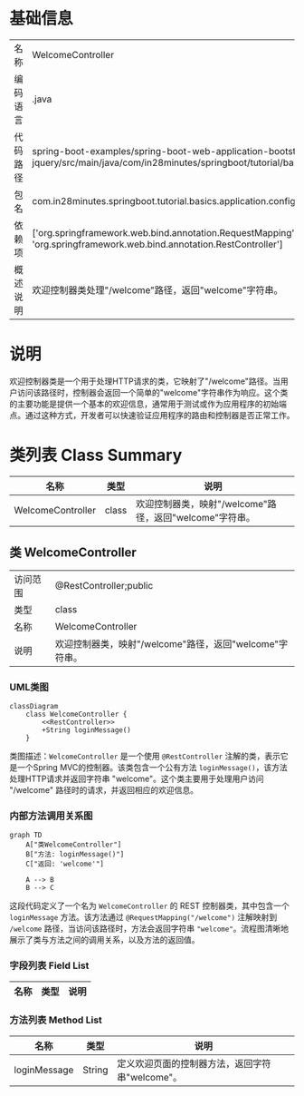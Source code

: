 # 基础信息

|      |      |
|------|------|
| 名称 | WelcomeController |
| 编码语言 | .java |
| 代码路径 | spring-boot-examples/spring-boot-web-application-bootstrap-jquery/src/main/java/com/in28minutes/springboot/tutorial/basics/application/configuration/WelcomeController.java |
| 包名 | com.in28minutes.springboot.tutorial.basics.application.configuration |
| 依赖项 | ['org.springframework.web.bind.annotation.RequestMapping', 'org.springframework.web.bind.annotation.RestController'] |
| 概述说明 | 欢迎控制器类处理"/welcome"路径，返回"welcome"字符串。 |

# 说明

欢迎控制器类是一个用于处理HTTP请求的类，它映射了"/welcome"路径。当用户访问该路径时，控制器会返回一个简单的"welcome"字符串作为响应。这个类的主要功能是提供一个基本的欢迎信息，通常用于测试或作为应用程序的初始端点。通过这种方式，开发者可以快速验证应用程序的路由和控制器是否正常工作。

# 类列表 Class Summary

| 名称   | 类型  | 说明 |
|-------|------|-------------|
| WelcomeController | class | 欢迎控制器类，映射"/welcome"路径，返回"welcome"字符串。 |



## 类 WelcomeController

|      |      |
|------|------|
| 访问范围 | @RestController;public |
| 类型 | class |
| 名称 | WelcomeController |
| 说明 | 欢迎控制器类，映射"/welcome"路径，返回"welcome"字符串。 |


### UML类图

```mermaid
classDiagram
    class WelcomeController {
        <<RestController>>
        +String loginMessage()
    }
```

类图描述：`WelcomeController` 是一个使用 `@RestController` 注解的类，表示它是一个Spring MVC的控制器。该类包含一个公有方法 `loginMessage()`，该方法处理HTTP请求并返回字符串 "welcome"。这个类主要用于处理用户访问 "/welcome" 路径时的请求，并返回相应的欢迎信息。


### 内部方法调用关系图

```mermaid
graph TD
    A["类WelcomeController"]
    B["方法: loginMessage()"]
    C["返回: 'welcome'"]

    A --> B
    B --> C
```

这段代码定义了一个名为 `WelcomeController` 的 REST 控制器类，其中包含一个 `loginMessage` 方法。该方法通过 `@RequestMapping("/welcome")` 注解映射到 `/welcome` 路径，当访问该路径时，方法会返回字符串 `"welcome"`。流程图清晰地展示了类与方法之间的调用关系，以及方法的返回值。

### 字段列表 Field List

| 名称  | 类型  | 说明 |
|-------|-------|------|

### 方法列表 Method List

| 名称  | 类型  | 说明 |
|-------|-------|------|
| loginMessage | String | 定义欢迎页面的控制器方法，返回字符串"welcome"。 |




